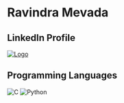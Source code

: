 # Ravindra Mevada

## LinkedIn Profile 
[![Logo](https://img.shields.io/badge/LinkedIn-0077B5?style=for-the-badge&logo=linkedin&logoColor=white?raw=true)](https://linkedin.com/in/ravindramevada)

## Programming Languages
![C](https://img.shields.io/badge/c-%2300599C.svg?style=for-the-badge&logo=c&logoColor=white) ![Python](https://img.shields.io/badge/python-3670A0?style=for-the-badge&logo=python&logoColor=ffdd54) 
